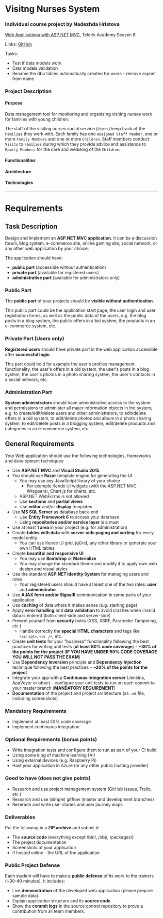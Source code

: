 # Visitng Nurses System

### Individual course project by Nadezhda Hristova

[Web Applications with ASP.NET MVC](https://telerikacademy.com/Courses/Courses/Details/444), Telerik Academy Season 8

Links: [GitHub](https://github.com/nhristova/VisitngNursesSystem)

Tasks:

- Test if data models work
- Data models validation
- Rename the dbo tables automatically created for users - remove aspnet from name

### Project Description

#### Purpose

Data management tool for monitoring and organizing visiting nurses work for families with young children. 

The staff of the visiting nurses social service (`Users`) keep track of the `Families` they work with. Each family has one `Assigned Staff Member`, one or more `Family Members` and one or more `Children`. Staff members conduct `Visits` to `Families` during which they provide advice and assistance to `Family Members` for the care and welbeing of the `Children`.

#### Functionalities
#### Architecture
#### Technologies

----
# Requirements

## Task Description

Design and implement an **ASP.NET MVC application**. It can be a discussion forum, blog system, e-commerce site, online gaming site, social network, or any other web application by your choice.

The application should have:
* **public part** (accessible without authentication)
* **private part** (available for registered users)
* **administrative part** (available for administrators only)

### Public Part

The **public part** of your projects should be **visible without authentication**.

This public part could be the application start page, the user login and user registration forms, as well as the public data of the users, e.g. the blog posts in a blog system, the public offers in a bid system, the products in an e-commerce system, etc.

### Private Part (Users only)

**Registered users** should have private part in the web application accessible after **successful login**.

This part could hold for example the user's profiles management functionality, the user's offers in a bid system, the user's posts in a blog system, the user's photos in a photo sharing system, the user's contacts in a social network, etc.

### Administration Part

**System administrators** should have administrative access to the system and permissions to administer all major information objects in the system, e.g. to create/edit/delete users and other administrators, to edit/delete offers in a bid system, to edit/delete photos and album in a photo sharing system, to edit/delete posts in a blogging system, edit/delete products and categories in an e-commerce system, etc.
## General Requirements

Your Web application should use the following technologies, frameworks and development techniques:
* Use **ASP.NET MVC** and **Visual Studio 2015**
* You should use **Razor** template engine for generating the UI
	* You may use any JavaScript library of your choice
		* For example Kendo UI widgets (with the ASP.NET MVC Wrappers), Chart.js for charts, etc.
	* ASP.NET WebForms is not allowed
	* Use **sections** and **partial views**
	* Use **editor** and/or **display** templates
* Use **MS SQL Server** as database back-end
	* Use **Entity Framework 6** to access your database
	* Using **repositories and/or service layer** is a must
* Use at least **1 area** in your project (e.g. for administration)
* Create **tables with data** with **server-side paging and sorting** for every model entity
	* You can use Kendo UI grid, jqGrid, any other library or generate your own HTML tables
* Create **beautiful and responsive UI**
	* You may use **Bootstrap** or **Materialize**
	* You may change the standard theme and modify it to apply own web design and visual styles
* Use the standard **ASP.NET Identity System** for managing users and roles
	* Your registered users should have at least one of the two roles: **user** and **administrator**
* Use **AJAX form and/or SignalR** communication in some parts of your application
* Use **caching** of data where it makes sense (e.g. starting page)
* Apply **error handling** and **data validation** to avoid crashes when invalid data is entered (both client-side and server-side)
* Prevent yourself from **security** holes (XSS, XSRF, Parameter Tampering, etc.)
	* Handle correctly the **special HTML characters** and tags like `<script>`, `<br />`, etc.
* Create **unit tests** for your "business" functionality following the best practices for writing unit tests (**at least 80% code coverage**) - **~30% of the points for the project** (**IF YOU HAVE UNDER 50% CODE COVERAGE YOU WILL NOT PASS THE EXAM**)
* Use **Dependency Inversion** principle and **Dependency Injection** technique following the best practices - **~20% of the points for the project**
* Integrate your app with a **Continuous Integration server** (Jenkins, AppVeyor or other) - configure your unit tests to run on each commit to your master branch (**MANDATORY REQUIREMENT**)
* **Documentation** of the project and project architecture (as `.md` file, including screenshots)

### Mandatory Requirements

- Implement at least 50% code coverage
- Implement continuous integration

### Optional Requirements (bonus points)

* Write integration tests and configure them to run as part of your CI build
* Using some king of machine learning (AI)
* Using external devices (e.g. Raspberry Pi)
* Host your application in Azure (or any other public hosting provider)

### Good to have (does not give points)
* Research and use project management system (GitHub Issues, Trello, etc.)
* Research and use (simple) gitflow (master and development branches)
* Reserach and write user stories and user journey maps

### Deliverables

Put the following in a **ZIP archive** and submit it:
* The **source code** (everything except /bin/, /obj/, /packages/)
* The project documentation
* Screenshots of your application
* If hosted online - the URL of the application

### Public Project Defense

Each student will have to make a **public defense** of its work to the trainers (~30-40 minutes). It includes:
* Live **demonstration** of the developed web application (please prepare sample data).
* Explain application structure and its **source code**
* Show the **commit logs** in the source control repository to prove a contribution from all team members.
